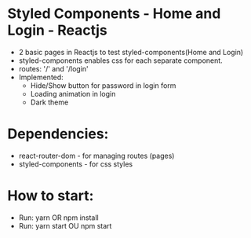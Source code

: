 # Styled Components - Home and Login - Reactjs

- 2 basic pages in Reactjs to test styled-components(Home and Login)
- styled-components enables css for each separate component.
- routes: '/' and '/login'
- Implemented:
  - Hide/Show button for password in login form
  - Loading animation in login
  - Dark theme

# Dependencies:

- react-router-dom - for managing routes (pages)
- styled-components - for css styles

# How to start:

- Run: yarn OR npm install
- Run: yarn start OU npm start
